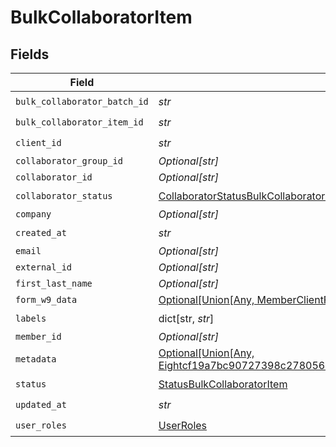 # BulkCollaboratorItem


## Fields

| Field                                                                                                                                             | Type                                                                                                                                              | Required                                                                                                                                          | Description                                                                                                                                       |
| ------------------------------------------------------------------------------------------------------------------------------------------------- | ------------------------------------------------------------------------------------------------------------------------------------------------- | ------------------------------------------------------------------------------------------------------------------------------------------------- | ------------------------------------------------------------------------------------------------------------------------------------------------- |
| `bulk_collaborator_batch_id`                                                                                                                      | *str*                                                                                                                                             | :heavy_check_mark:                                                                                                                                | N/A                                                                                                                                               |
| `bulk_collaborator_item_id`                                                                                                                       | *str*                                                                                                                                             | :heavy_check_mark:                                                                                                                                | N/A                                                                                                                                               |
| `client_id`                                                                                                                                       | *str*                                                                                                                                             | :heavy_check_mark:                                                                                                                                | N/A                                                                                                                                               |
| `collaborator_group_id`                                                                                                                           | *Optional[str]*                                                                                                                                   | :heavy_minus_sign:                                                                                                                                | N/A                                                                                                                                               |
| `collaborator_id`                                                                                                                                 | *Optional[str]*                                                                                                                                   | :heavy_minus_sign:                                                                                                                                | N/A                                                                                                                                               |
| `collaborator_status`                                                                                                                             | [CollaboratorStatusBulkCollaboratorItem](../../models/shared/collaboratorstatusbulkcollaboratoritem.md)                                           | :heavy_check_mark:                                                                                                                                | N/A                                                                                                                                               |
| `company`                                                                                                                                         | *Optional[str]*                                                                                                                                   | :heavy_minus_sign:                                                                                                                                | N/A                                                                                                                                               |
| `created_at`                                                                                                                                      | *str*                                                                                                                                             | :heavy_check_mark:                                                                                                                                | N/A                                                                                                                                               |
| `email`                                                                                                                                           | *Optional[str]*                                                                                                                                   | :heavy_minus_sign:                                                                                                                                | N/A                                                                                                                                               |
| `external_id`                                                                                                                                     | *Optional[str]*                                                                                                                                   | :heavy_minus_sign:                                                                                                                                | N/A                                                                                                                                               |
| `first_last_name`                                                                                                                                 | *Optional[str]*                                                                                                                                   | :heavy_minus_sign:                                                                                                                                | N/A                                                                                                                                               |
| `form_w9_data`                                                                                                                                    | [Optional[Union[Any, MemberClientFormW9Info]]](../../models/shared/bulkcollaboratoritemformw9data.md)                                             | :heavy_minus_sign:                                                                                                                                | N/A                                                                                                                                               |
| `labels`                                                                                                                                          | dict[str, *str*]                                                                                                                                  | :heavy_check_mark:                                                                                                                                | N/A                                                                                                                                               |
| `member_id`                                                                                                                                       | *Optional[str]*                                                                                                                                   | :heavy_minus_sign:                                                                                                                                | N/A                                                                                                                                               |
| `metadata`                                                                                                                                        | [Optional[Union[Any, Eightcf19a7bc90727398c2780566a4070199559f4723ec14c01c448dc0356efffa1]]](../../models/shared/bulkcollaboratoritemmetadata.md) | :heavy_minus_sign:                                                                                                                                | N/A                                                                                                                                               |
| `status`                                                                                                                                          | [StatusBulkCollaboratorItem](../../models/shared/statusbulkcollaboratoritem.md)                                                                   | :heavy_check_mark:                                                                                                                                | N/A                                                                                                                                               |
| `updated_at`                                                                                                                                      | *str*                                                                                                                                             | :heavy_check_mark:                                                                                                                                | N/A                                                                                                                                               |
| `user_roles`                                                                                                                                      | [UserRoles](../../models/shared/userroles.md)                                                                                                     | :heavy_check_mark:                                                                                                                                | N/A                                                                                                                                               |
